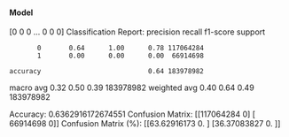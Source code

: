 #### Model
[0 0 0 ... 0 0 0]
Classification Report:
              precision    recall  f1-score   support

           0       0.64      1.00      0.78 117064284
           1       0.00      0.00      0.00  66914698

    accuracy                           0.64 183978982
   macro avg       0.32      0.50      0.39 183978982
weighted avg       0.40      0.64      0.49 183978982

Accuracy: 0.6362916172674551
Confusion Matrix:
[[117064284         0]
 [ 66914698         0]]
Confusion Matrix (%):
[[63.62916173  0.        ]
 [36.37083827  0.        ]]
